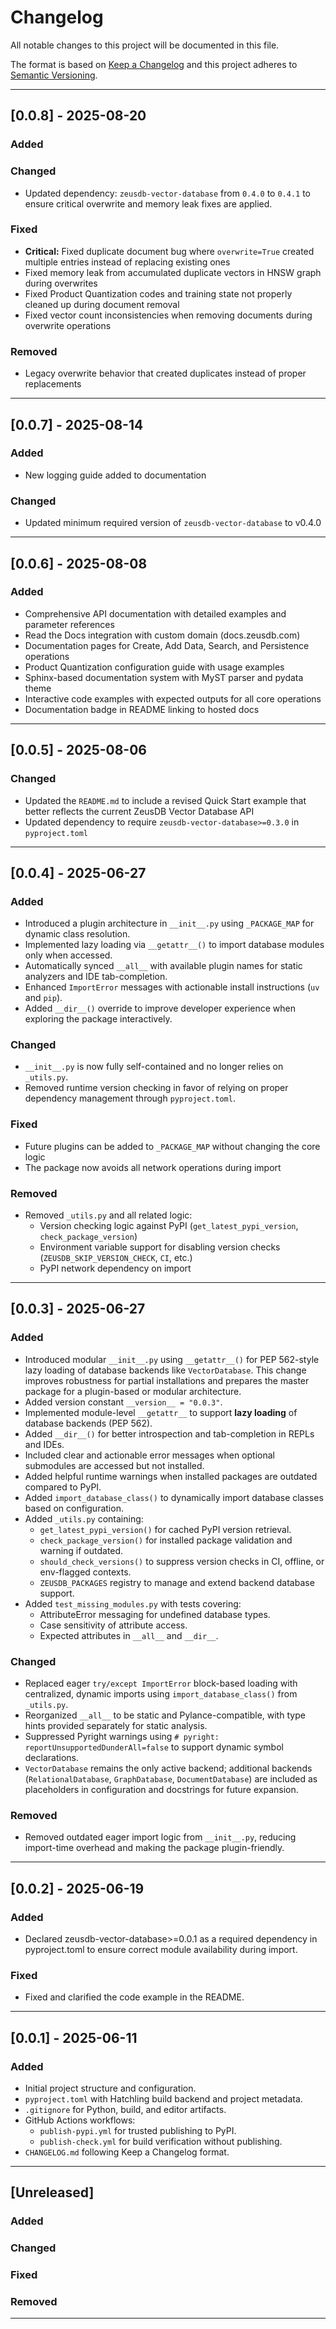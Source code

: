 # Changelog

All notable changes to this project will be documented in this file.

The format is based on [Keep a Changelog](https://keepachangelog.com/en/1.0.0/)
and this project adheres to [Semantic Versioning](https://semver.org/spec/v2.0.0.html).

---

## [0.0.8] - 2025-08-20

### Added
<!-- Add new features here -->

### Changed
- Updated dependency: `zeusdb-vector-database` from `0.4.0` to `0.4.1` to ensure critical overwrite and memory leak fixes are applied.

### Fixed
- **Critical:** Fixed duplicate document bug where `overwrite=True` created multiple entries instead of replacing existing ones  
- Fixed memory leak from accumulated duplicate vectors in HNSW graph during overwrites  
- Fixed Product Quantization codes and training state not properly cleaned up during document removal  
- Fixed vector count inconsistencies when removing documents during overwrite operations  

### Removed
- Legacy overwrite behavior that created duplicates instead of proper replacements

---

## [0.0.7] - 2025-08-14

### Added
- New logging guide added to documentation

### Changed
- Updated minimum required version of `zeusdb-vector-database` to v0.4.0

---

## [0.0.6] - 2025-08-08

### Added
- Comprehensive API documentation with detailed examples and parameter references
- Read the Docs integration with custom domain (docs.zeusdb.com)
- Documentation pages for Create, Add Data, Search, and Persistence operations
- Product Quantization configuration guide with usage examples
- Sphinx-based documentation system with MyST parser and pydata theme
- Interactive code examples with expected outputs for all core operations
- Documentation badge in README linking to hosted docs

---

## [0.0.5] - 2025-08-06

### Changed
- Updated the `README.md` to include a revised Quick Start example that better reflects the current ZeusDB Vector Database API
- Updated dependency to require `zeusdb-vector-database>=0.3.0` in `pyproject.toml`

---

## [0.0.4] - 2025-06-27

### Added
- Introduced a plugin architecture in `__init__.py` using `_PACKAGE_MAP` for dynamic class resolution.
- Implemented lazy loading via `__getattr__()` to import database modules only when accessed.
- Automatically synced `__all__` with available plugin names for static analyzers and IDE tab-completion.
- Enhanced `ImportError` messages with actionable install instructions (`uv` and `pip`).
- Added `__dir__()` override to improve developer experience when exploring the package interactively.

### Changed
- `__init__.py` is now fully self-contained and no longer relies on `_utils.py`.
- Removed runtime version checking in favor of relying on proper dependency management through `pyproject.toml`.

### Fixed
- Future plugins can be added to `_PACKAGE_MAP` without changing the core logic
- The package now avoids all network operations during import

### Removed
- Removed `_utils.py` and all related logic:
  - Version checking logic against PyPI (`get_latest_pypi_version`, `check_package_version`)
  - Environment variable support for disabling version checks (`ZEUSDB_SKIP_VERSION_CHECK`, `CI`, etc.)
  - PyPI network dependency on import

---

## [0.0.3] - 2025-06-27

### Added
- Introduced modular `__init__.py` using `__getattr__()` for PEP 562-style lazy loading of database backends like `VectorDatabase`. This change improves robustness for partial installations and prepares the master package for a plugin-based or modular architecture.
- Added version constant `__version__ = "0.0.3"`.
- Implemented module-level `__getattr__` to support **lazy loading** of database backends (PEP 562).
- Added `__dir__()` for better introspection and tab-completion in REPLs and IDEs.
- Included clear and actionable error messages when optional submodules are accessed but not installed.
- Added helpful runtime warnings when installed packages are outdated compared to PyPI.
- Added `import_database_class()` to dynamically import database classes based on configuration.
- Added `_utils.py` containing:
  - `get_latest_pypi_version()` for cached PyPI version retrieval.
  - `check_package_version()` for installed package validation and warning if outdated.
  - `should_check_versions()` to suppress version checks in CI, offline, or env-flagged contexts.
  - `ZEUSDB_PACKAGES` registry to manage and extend backend database support.
- Added `test_missing_modules.py` with tests covering:
  - AttributeError messaging for undefined database types.
  - Case sensitivity of attribute access.
  - Expected attributes in `__all__` and `__dir__`.

### Changed
- Replaced eager `try/except ImportError` block-based loading with centralized, dynamic imports using `import_database_class()` from `_utils.py`.
- Reorganized `__all__` to be static and Pylance-compatible, with type hints provided separately for static analysis.
- Suppressed Pyright warnings using `# pyright: reportUnsupportedDunderAll=false` to support dynamic symbol declarations.
- `VectorDatabase` remains the only active backend; additional backends (`RelationalDatabase`, `GraphDatabase`, `DocumentDatabase`) are included as placeholders in configuration and docstrings for future expansion.

### Removed
- Removed outdated eager import logic from `__init__.py`, reducing import-time overhead and making the package plugin-friendly.

---

## [0.0.2] - 2025-06-19

### Added
- Declared zeusdb-vector-database>=0.0.1 as a required dependency in pyproject.toml to ensure correct module availability during import.

### Fixed
- Fixed and clarified the code example in the README.

---

## [0.0.1] - 2025-06-11

### Added
- Initial project structure and configuration.
- `pyproject.toml` with Hatchling build backend and project metadata.
- `.gitignore` for Python, build, and editor artifacts.
- GitHub Actions workflows:
  - `publish-pypi.yml` for trusted publishing to PyPI.
  - `publish-check.yml` for build verification without publishing.
- `CHANGELOG.md` following Keep a Changelog format.

---

## [Unreleased]

### Added
<!-- Add new features here -->

### Changed
<!-- Add changed behavior here -->

### Fixed
<!-- Add bug fixes here -->

### Removed
<!-- Add removals/deprecations here -->

---